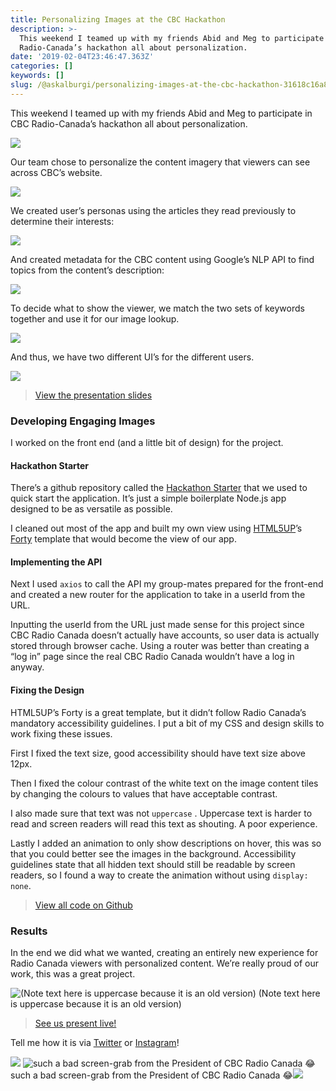 ```yaml
---
title: Personalizing Images at the CBC Hackathon
description: >-
  This weekend I teamed up with my friends Abid and Meg to participate in CBC
  Radio-Canada’s hackathon all about personalization.
date: '2019-02-04T23:46:47.363Z'
categories: []
keywords: []
slug: /@askalburgi/personalizing-images-at-the-cbc-hackathon-31618c16a87f
---
```


This weekend I teamed up with my friends Abid and Meg to participate in CBC Radio-Canada’s hackathon all about personalization.

![](https://cdn-images-1.medium.com/max/800/0*vEvTmyn1_kOqvS7y)

Our team chose to personalize the content imagery that viewers can see across CBC’s website.

![](https://cdn-images-1.medium.com/max/800/0*955m2ZY2NLo1di7W)

We created user’s personas using the articles they read previously to determine their interests:

![](https://cdn-images-1.medium.com/max/800/1*6x929TDzB58FoyegYZAucQ.png)

And created metadata for the CBC content using Google’s NLP API to find topics from the content’s description:

![](https://cdn-images-1.medium.com/max/800/1*Hq1EeGwy1U8H3sm45IHElA.png)

To decide what to show the viewer, we match the two sets of keywords together and use it for our image lookup.

![](https://cdn-images-1.medium.com/max/800/1*6sHiE4cDtbYQhVfvbOsJFQ.png)

And thus, we have two different UI’s for the different users.

![](https://cdn-images-1.medium.com/max/800/1*jsEg1rsb6MxWoWLO-nYHEA.png)

> [View the presentation slides](https://t.co/DxBXC6NC99)

### Developing Engaging Images

I worked on the front end (and a little bit of design) for the project.

#### Hackathon Starter

There’s a github repository called the [Hackathon Starter](https://github.com/sahat/hackathon-starter) that we used to quick start the application. It’s just a simple boilerplate Node.js app designed to be as versatile as possible.

I cleaned out most of the app and built my own view using [HTML5UP](http://html5up.net)’s [Forty](https://html5up.net/forty) template that would become the view of our app.

#### Implementing the API

Next I used `axios` to call the API my group-mates prepared for the front-end and created a new router for the application to take in a userId from the URL.

Inputting the userId from the URL just made sense for this project since CBC Radio Canada doesn’t actually have accounts, so user data is actually stored through browser cache. Using a router was better than creating a “log in” page since the real CBC Radio Canada wouldn’t have a log in anyway.

#### Fixing the Design

HTML5UP’s Forty is a great template, but it didn’t follow Radio Canada’s mandatory accessibility guidelines. I put a bit of my CSS and design skills to work fixing these issues.

First I fixed the text size, good accessibility should have text size above 12px.

Then I fixed the colour contrast of the white text on the image content tiles by changing the colours to values that have acceptable contrast.

I also made sure that text was not `uppercase` . Uppercase text is harder to read and screen readers will read this text as shouting. A poor experience.

Lastly I added an animation to only show descriptions on hover, this was so that you could better see the images in the background. Accessibility guidelines state that all hidden text should still be readable by screen readers, so I found a way to create the animation without using `display: none`.

> [View all code on Github](https://github.com/CBCRCHackathon2018/engaging-imagery-website)

### Results

In the end we did what we wanted, creating an entirely new experience for Radio Canada viewers with personalized content. We’re really proud of our work, this was a great project.

![(Note text here is uppercase because it is an old version)](https://cdn-images-1.medium.com/max/800/1*tov7eVsRZTlR6R8tfdVydA.jpeg)
(Note text here is uppercase because it is an old version)

> [See us present live!](https://youtu.be/qi4oy5cjqtw?t=5003)

Tell me how it is via [Twitter](http://twitter.com/askalburgi) or [Instagram](http://instagram.com/askalburgi)!

![](https://cdn-images-1.medium.com/max/800/1*RLTVE0wgjEfhsrXK8cZ4hw.png)
![such a bad screen-grab from the President of CBC Radio Canada 😂](https://cdn-images-1.medium.com/max/800/1*v4EpnYvimzZ21z4OFQoPKg.png)
such a bad screen-grab from the President of CBC Radio Canada 😂![](https://cdn-images-1.medium.com/max/800/1*k3x4eNfGaG54H9skwyKeSA.png)